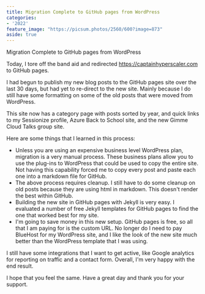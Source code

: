 ```yaml
---
title: Migration Complete to GitHub pages from WordPress
categories:
- '2022'
feature_image: "https://picsum.photos/2560/600?image=873"
aside: true
---
```


Migration Complete to GitHub pages from WordPress

Today, I tore off the band aid and redirected https://captainhyperscaler.com to GitHub pages.

I had begun to publish my new blog posts to the GitHub pages site over the last 30 days, but had yet to re-direct to the new site.  Mainly because I do still have some formatting on some of the old posts that were moved from WordPress.

This site now has a category page with posts sorted by year, and quick links to my Sessionize profile, Azure Back to School site, and the new Gimme Cloud Talks group site.

Here are some things that I learned in this process:

- Unless you are using an expensive business level WordPress plan, migration is a very manual process.  These business plans allow you to use the plug-ins to WordPress that could be used to copy the entire site.  Not having this capability forced me to copy every post and paste each one into a markdown file for GitHub.  
- The above process requires cleanup.  I still have to do some cleanup on old posts because they are using html in markdown.  This doesn't render the best within GitHub.
- Building the new site in GitHub pages with Jekyll is very easy.  I evaluated a number of free Jekyll templates for GitHub pages to find the one that worked best for my site.
- I'm going to save money in this new setup.  GitHub pages is free, so all that I am paying for is the custom URL.  No longer do I need to pay BlueHost for my WordPress site, and I like the look of the new site much better than the WordPress template that I was using.

I still have some integrations that I want to get active, like Google analytics for reporting on traffic and a contact form.  Overall, I'm very happy with the end result. 

I hope that you feel the same.  Have a great day and thank you for your support.